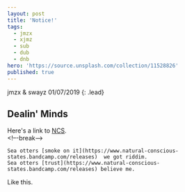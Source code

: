 ```yaml
---
layout: post
title: 'Notice!'
tags:
  - jmzx
  - xjmz
  - sub
  - dub
  - dnb
hero: 'https://source.unsplash.com/collection/11528826'
published: true
---
```

jmzx & swayz 01/07/2019
{: .lead}
## Dealin' Minds
Here's a link to [NCS](2019-07-01-natural-conscious-states.md).  
<!–-break-–>
~~~
Sea otters [smoke on it](https://www.natural-conscious-states.bandcamp.com/releases)  we got riddim.
Sea otters [trust](https://www.natural-conscious-states.bandcamp.com/releases) believe me.
~~~
Like this.
